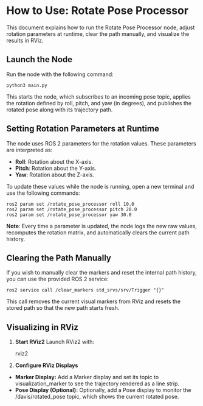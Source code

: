 
# How to Use: Rotate Pose Processor

This document explains how to run the Rotate Pose Processor node, adjust rotation parameters at runtime, clear the path manually, and visualize the results in RViz.

## Launch the Node
Run the node with the following command:


    python3 main.py

This starts the node, which subscribes to an incoming pose topic, applies the rotation defined by roll, pitch, and yaw (in degrees), and publishes the rotated pose along with its trajectory path.
## Setting Rotation Parameters at Runtime
The node uses ROS 2 parameters for the rotation values. These parameters are interpreted as:

 - **Roll**: Rotation about the X-axis.
 - **Pitch**: Rotation about the Y-axis.
 - **Yaw**: Rotation about the Z-axis.

To update these values while the node is running, open a new terminal and use the following commands:

    ros2 param set /rotate_pose_processor roll 10.0
    ros2 param set /rotate_pose_processor pitch 20.0
    ros2 param set /rotate_pose_processor yaw 30.0

**Note**: Every time a parameter is updated, the node logs the new raw values, recomputes the rotation matrix, and automatically clears the current path history.

## Clearing the Path Manually
If you wish to manually clear the markers and reset the internal path history, you can use the provided ROS 2 service:

    ros2 service call /clear_markers std_srvs/srv/Trigger "{}"

This call removes the current visual markers from RViz and resets the stored path so that the new path starts fresh.

## Visualizing in RViz

 1. **Start RViz2**
 Launch RViz2 with:

    rviz2

 3. **Configure RViz Displays**
 - **Marker Display:**
Add a Marker display and set its topic to visualization_marker to see the trajectory rendered as a line strip.
 - **Pose Display (Optional):**
Optionally, add a Pose display to monitor the /davis/rotated_pose topic, which shows the current rotated pose.


